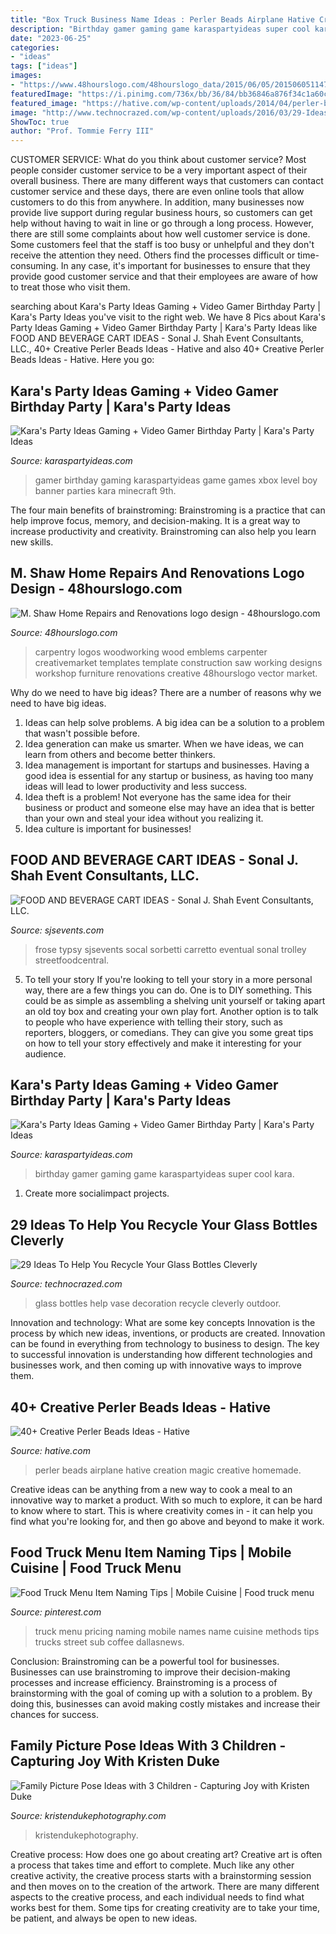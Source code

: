 ```yaml
---
title: "Box Truck Business Name Ideas : Perler Beads Airplane Hative Creation Magic Creative Homemade"
description: "Birthday gamer gaming game karaspartyideas super cool kara"
date: "2023-06-25"
categories:
- "ideas"
tags: ["ideas"]
images:
- "https://www.48hourslogo.com/48hourslogo_data/2015/06/05/201506051147390.jpg"
featuredImage: "https://i.pinimg.com/736x/bb/36/84/bb36846a876f34c1a60c533b1adca85e--food-truck-menu-food-menu.jpg"
featured_image: "https://hative.com/wp-content/uploads/2014/04/perler-beads-ideas/25-homemade-airplane.jpg"
image: "http://www.technocrazed.com/wp-content/uploads/2016/03/29-Ideas-To-Help-You-Recycle-Your-Glass-Bottles-Cleverly-1-17.jpg"
ShowToc: true
author: "Prof. Tommie Ferry III"
---
```



CUSTOMER SERVICE: What do you think about customer service?
Most people consider customer service to be a very important aspect of their overall business. There are many different ways that customers can contact customer service and these days, there are even online tools that allow customers to do this from anywhere. In addition, many businesses now provide live support during regular business hours, so customers can get help without having to wait in line or go through a long process.
However, there are still some complaints about how well customer service is done. Some customers feel that the staff is too busy or unhelpful and they don't receive the attention they need. Others find the processes difficult or time-consuming. In any case, it's important for businesses to ensure that they provide good customer service and that their employees are aware of how to treat those who visit them.

	

		
searching about Kara&#039;s Party Ideas Gaming + Video Gamer Birthday Party | Kara&#039;s Party Ideas you've visit to the right web. We have 8 Pics about Kara&#039;s Party Ideas Gaming + Video Gamer Birthday Party | Kara&#039;s Party Ideas like FOOD AND BEVERAGE CART IDEAS - Sonal J. Shah Event Consultants, LLC., 40+ Creative Perler Beads Ideas - Hative and also 40+ Creative Perler Beads Ideas - Hative. Here you go:
		
    
## Kara&#039;s Party Ideas Gaming + Video Gamer Birthday Party | Kara&#039;s Party Ideas

<img loading=lazy src="https://karaspartyideas.com/wp-content/uploads/2017/03/Gaming-Video-Gamer-Birthday-Party-via-Karas-Party-Ideas-KarasPartyIdeas.com8_.jpeg" onerror="this.onerror=null;this.src='https://tse2.mm.bing.net/th?id=OIP.6gLlzMMvZS0uzwGRlG4RIQHaLL&amp;pid=15.1';" alt="Kara&#039;s Party Ideas Gaming + Video Gamer Birthday Party | Kara&#039;s Party Ideas">

_Source: karaspartyideas.com_

>gamer birthday gaming karaspartyideas game games xbox level boy banner parties kara minecraft 9th. 

	

The four main benefits of brainstroming:
Brainstroming is a practice that can help improve focus, memory, and decision-making. It is a great way to increase productivity and creativity. Brainstroming can also help you learn new skills.

    
## M. Shaw Home Repairs And Renovations Logo Design - 48hourslogo.com

<img loading=lazy src="https://www.48hourslogo.com/48hourslogo_data/2015/06/05/201506051147390.jpg" onerror="this.onerror=null;this.src='https://tse2.mm.bing.net/th?id=OIP.7TvPt1mnfsbHf_zIl9-DEgHaE7&amp;pid=15.1';" alt="M. Shaw Home Repairs and Renovations logo design - 48hourslogo.com">

_Source: 48hourslogo.com_

>carpentry logos woodworking wood emblems carpenter creativemarket templates template construction saw working designs workshop furniture renovations creative 48hourslogo vector market. 

	

Why do we need to have big ideas?
There are a number of reasons why we need to have big ideas. 
1. Ideas can help solve problems. A big idea can be a solution to a problem that wasn't possible before. 
2. Idea generation can make us smarter. When we have ideas, we can learn from others and become better thinkers. 
3. Idea management is important for startups and businesses. Having a good idea is essential for any startup or business, as having too many ideas will lead to lower productivity and less success. 
4. Idea theft is a problem! Not everyone has the same idea for their business or product and someone else may have an idea that is better than your own and steal your idea without you realizing it. 
5. Idea culture is important for businesses!

    
## FOOD AND BEVERAGE CART IDEAS - Sonal J. Shah Event Consultants, LLC.

<img loading=lazy src="https://sjsevents.com/wp-content/uploads/2020/09/330435280e5d86f07df3f847999223c2.jpg" onerror="this.onerror=null;this.src='https://tse2.mm.bing.net/th?id=OIP.Dvge0YeWt9SfeYUl7L8HmQHaJU&amp;pid=15.1';" alt="FOOD AND BEVERAGE CART IDEAS - Sonal J. Shah Event Consultants, LLC.">

_Source: sjsevents.com_

>frose typsy sjsevents socal sorbetti carretto eventual sonal trolley streetfoodcentral. 

	

5. To tell your story
If you're looking to tell your story in a more personal way, there are a few things you can do. One is to DIY something. This could be as simple as assembling a shelving unit yourself or taking apart an old toy box and creating your own play fort. Another option is to talk to people who have experience with telling their story, such as reporters, bloggers, or comedians. They can give you some great tips on how to tell your story effectively and make it interesting for your audience.

    
## Kara&#039;s Party Ideas Gaming + Video Gamer Birthday Party | Kara&#039;s Party Ideas

<img loading=lazy src="https://karaspartyideas.com/wp-content/uploads/2017/03/Gaming-Video-Gamer-Birthday-Party-via-Karas-Party-Ideas-KarasPartyIdeas.com15.jpeg" onerror="this.onerror=null;this.src='https://tse2.mm.bing.net/th?id=OIP.lbZKoW9Z_eMVmKzCtyr4hgHaKl&amp;pid=15.1';" alt="Kara&#039;s Party Ideas Gaming + Video Gamer Birthday Party | Kara&#039;s Party Ideas">

_Source: karaspartyideas.com_

>birthday gamer gaming game karaspartyideas super cool kara. 

	

1. Create more socialimpact projects.

    
## 29 Ideas To Help You Recycle Your Glass Bottles Cleverly

<img loading=lazy src="http://www.technocrazed.com/wp-content/uploads/2016/03/29-Ideas-To-Help-You-Recycle-Your-Glass-Bottles-Cleverly-1-17.jpg" onerror="this.onerror=null;this.src='https://tse2.mm.bing.net/th?id=OIP.7UbxptdW59QE2udhSmoTTQHaLE&amp;pid=15.1';" alt="29 Ideas To Help You Recycle Your Glass Bottles Cleverly">

_Source: technocrazed.com_

>glass bottles help vase decoration recycle cleverly outdoor. 

	

Innovation and technology: What are some key concepts
Innovation is the process by which new ideas, inventions, or products are created. Innovation can be found in everything from technology to business to design. The key to successful innovation is understanding how different technologies and businesses work, and then coming up with innovative ways to improve them.

    
## 40+ Creative Perler Beads Ideas - Hative

<img loading=lazy src="https://hative.com/wp-content/uploads/2014/04/perler-beads-ideas/25-homemade-airplane.jpg" onerror="this.onerror=null;this.src='https://tse4.mm.bing.net/th?id=OIP.ipjWg-O0MeLcqB7PLlML1wHaFj&amp;pid=15.1';" alt="40+ Creative Perler Beads Ideas - Hative">

_Source: hative.com_

>perler beads airplane hative creation magic creative homemade. 

	

Creative ideas can be anything from a new way to cook a meal to an innovative way to market a product. With so much to explore, it can be hard to know where to start. This is where creativity comes in - it can help you find what you're looking for, and then go above and beyond to make it work.

    
## Food Truck Menu Item Naming Tips | Mobile Cuisine | Food Truck Menu

<img loading=lazy src="https://i.pinimg.com/736x/bb/36/84/bb36846a876f34c1a60c533b1adca85e--food-truck-menu-food-menu.jpg" onerror="this.onerror=null;this.src='https://tse4.mm.bing.net/th?id=OIP.M0N6m1N7JxWRa67GybzRvQHaFs&amp;pid=15.1';" alt="Food Truck Menu Item Naming Tips | Mobile Cuisine | Food truck menu">

_Source: pinterest.com_

>truck menu pricing naming mobile names name cuisine methods tips trucks street sub coffee dallasnews. 

	

Conclusion: Brainstroming can be a powerful tool for businesses.
Businesses can use brainstroming to improve their decision-making processes and increase efficiency. Brainstroming is a process of brainstorming with the goal of coming up with a solution to a problem. By doing this, businesses can avoid making costly mistakes and increase their chances for success.

    
## Family Picture Pose Ideas With 3 Children - Capturing Joy With Kristen Duke

<img loading=lazy src="https://www.kristendukephotography.com/wp-content/uploads/2015/09/holding-hands1.jpg" onerror="this.onerror=null;this.src='https://tse2.mm.bing.net/th?id=OIP.RQHaVKdz_o4SiMlGl7awLwHaE7&amp;pid=15.1';" alt="Family Picture Pose Ideas with 3 Children - Capturing Joy with Kristen Duke">

_Source: kristendukephotography.com_

>kristendukephotography. 

	

Creative process: How does one go about creating art?
Creative art is often a process that takes time and effort to complete. Much like any other creative activity, the creative process starts with a brainstorming session and then moves on to the creation of the artwork. There are many different aspects to the creative process, and each individual needs to find what works best for them. Some tips for creating creativity are to take your time, be patient, and always be open to new ideas.

